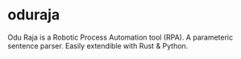# oduraja
Odu Raja is a Robotic Process Automation tool (RPA). A parameteric sentence parser. Easily extendible with Rust &amp; Python.
